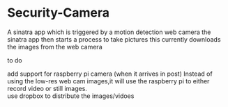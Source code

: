 Security-Camera
===============

A sinatra app which is triggered by a motion detection web camera
the sinatra app then starts a process to take pictures
  this currently downloads the images from the web camera
 

to do

add support for raspberry pi camera (when it arrives in post)
 Instead of using the low-res web cam images,it will use the raspberry pi to either record video or still images.  
use dropbox to distribute the images/vidoes
